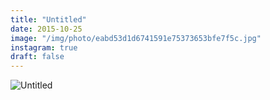 ```yaml
---
title: "Untitled"
date: 2015-10-25
image: "/img/photo/eabd53d1d6741591e75373653bfe7f5c.jpg"
instagram: true
draft: false
---
```


![Untitled](/img/photo/eabd53d1d6741591e75373653bfe7f5c.jpg)
